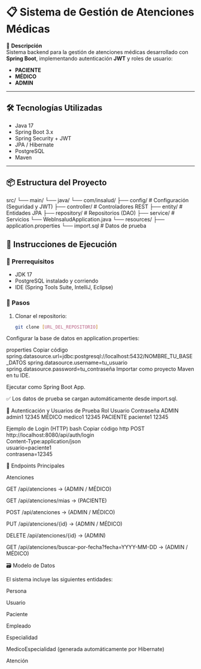 # 📋 Sistema de Gestión de Atenciones Médicas

📖 **Descripción**  
Sistema backend para la gestión de atenciones médicas desarrollado con **Spring Boot**, implementando autenticación **JWT** y roles de usuario:  
- **PACIENTE**  
- **MÉDICO**  
- **ADMIN**  

---

## 🛠️ Tecnologías Utilizadas

- Java 17  
- Spring Boot 3.x  
- Spring Security + JWT  
- JPA / Hibernate  
- PostgreSQL  
- Maven  

---

## 📦 Estructura del Proyecto

src/
└── main/
└── java/
└── com/insalud/
├── config/ # Configuración (Seguridad y JWT)
├── controller/ # Controladores REST
├── entity/ # Entidades JPA
├── repository/ # Repositorios (DAO)
├── service/ # Servicios
└── WebInsaludApplication.java
  └── resources/
       ├── application.properties
       └── import.sql           # Datos de prueba

## 🚀 Instrucciones de Ejecución

### 🔹 Prerrequisitos
- JDK 17  
- PostgreSQL instalado y corriendo  
- IDE (Spring Tools Suite, IntelliJ, Eclipse)

### 🔹 Pasos
1. Clonar el repositorio:
   ```bash
   git clone [URL_DEL_REPOSITORIO]
Configurar la base de datos en application.properties:

properties
Copiar código
spring.datasource.url=jdbc:postgresql://localhost:5432/NOMBRE_TU_BASE_DATOS
spring.datasource.username=tu_usuario
spring.datasource.password=tu_contraseña
Importar como proyecto Maven en tu IDE.

Ejecutar como Spring Boot App.

✅ Los datos de prueba se cargan automáticamente desde import.sql.

🔐 Autenticación y Usuarios de Prueba
Rol	Usuario	Contraseña
ADMIN	admin1	12345
MÉDICO	medico1	12345
PACIENTE	paciente1	12345

Ejemplo de Login (HTTP)
bash
Copiar código
http POST http://localhost:8080/api/auth/login \
Content-Type:application/json \
usuario=paciente1 \
contrasena=12345

📡 Endpoints Principales

Atenciones

GET /api/atenciones → (ADMIN / MÉDICO)

GET /api/atenciones/mias → (PACIENTE)

POST /api/atenciones → (ADMIN / MÉDICO)

PUT /api/atenciones/{id} → (ADMIN / MÉDICO)

DELETE /api/atenciones/{id} → (ADMIN)

GET /api/atenciones/buscar-por-fecha?fecha=YYYY-MM-DD → (ADMIN / MÉDICO)

🗃️ Modelo de Datos

El sistema incluye las siguientes entidades:

Persona

Usuario

Paciente

Empleado

Especialidad

MedicoEspecialidad (generada automáticamente por Hibernate)

Atención
